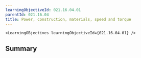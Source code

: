 ```yaml
---
learningObjectiveId: 021.16.04.01
parentId: 021.16.04
title: Power, construction, materials, speed and torque
---
```


```tsx eval
<LearningOBjectives learningObjectiveId={021.16.04.01} />
```

## Summary

